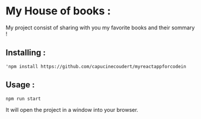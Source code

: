 My House of books :
===================

My project consist of sharing with you my favorite books and their sommary !

## Installing :

	'npm install https://github.com/capucinecoudert/myreactappforcodein

## Usage :

	npm run start 
 It will open the project in a window into your browser. 


